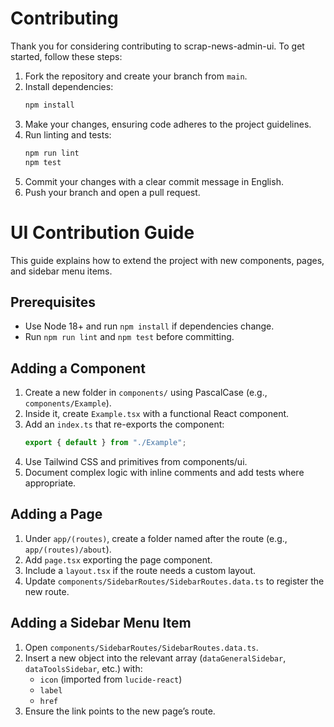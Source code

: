 # Contributing

Thank you for considering contributing to scrap-news-admin-ui. To get started, follow these steps:

1. Fork the repository and create your branch from `main`.
2. Install dependencies:
   ```bash
   npm install
   ```
3. Make your changes, ensuring code adheres to the project guidelines.
4. Run linting and tests:
   ```bash
   npm run lint
   npm test
   ```
5. Commit your changes with a clear commit message in English.
6. Push your branch and open a pull request.

# UI Contribution Guide

This guide explains how to extend the project with new components, pages, and sidebar menu items.

## Prerequisites
- Use Node 18+ and run `npm install` if dependencies change.
- Run `npm run lint` and `npm test` before committing.

## Adding a Component
1. Create a new folder in `components/` using PascalCase (e.g., `components/Example`).
2. Inside it, create `Example.tsx` with a functional React component.
3. Add an `index.ts` that re-exports the component:  
   ```ts
   export { default } from "./Example";
   ```
4. Use Tailwind CSS and primitives from components/ui.
5. Document complex logic with inline comments and add tests where appropriate.

## Adding a Page
1. Under `app/(routes)`, create a folder named after the route (e.g., `app/(routes)/about`).
2. Add `page.tsx` exporting the page component.
3. Include a `layout.tsx` if the route needs a custom layout.
4. Update `components/SidebarRoutes/SidebarRoutes.data.ts` to register the new route.

## Adding a Sidebar Menu Item
1. Open `components/SidebarRoutes/SidebarRoutes.data.ts`.
2. Insert a new object into the relevant array (`dataGeneralSidebar`, `dataToolsSidebar`, etc.) with:
   * `icon` (imported from `lucide-react`)
   * `label`
   * `href`
3. Ensure the link points to the new page’s route.
